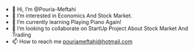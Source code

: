 - 👋 Hi, I’m @Pouria-Meftahi
- 👀 I’m interested in Economics And Stock Market.
- 🌱 I’m currently learning Playing Piano Again!
- 💞️ I’m looking to collaborate on StartUp Project About Stock Market And Trading
- 📫 How to reach me pouriameftahi@hotmail.com

<!---
Pouria-Meftahi/Pouria-Meftahi is a ✨ special ✨ repository because its `README.md` (this file) appears on your GitHub profile.
You can click the Preview link to take a look at your changes.
--->
